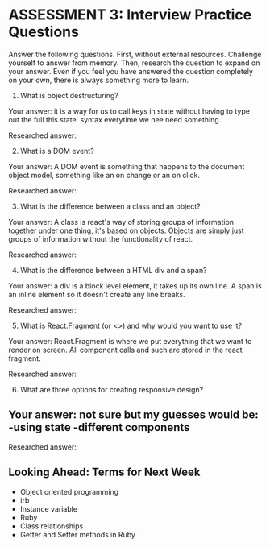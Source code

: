 # ASSESSMENT 3: Interview Practice Questions

Answer the following questions. First, without external resources. Challenge yourself to answer from memory. Then, research the question to expand on your answer. Even if you feel you have answered the question completely on your own, there is always something more to learn.

1. What is object destructuring?

  Your answer: it is a way for us to call keys in state without having to type out the full this.state. syntax everytime we nee need something.

  Researched answer:



2. What is a DOM event?

  Your answer:
  A DOM event is something that happens to the document object model, something like an on change or an on click.

  Researched answer:



3. What is the difference between a class and an object?

  Your answer: 
  A class is react's way of storing groups of information together under one thing, it's based on objects. Objects are simply just groups of information without the functionality of react.

  Researched answer:



4. What is the difference between a HTML div and a span?

  Your answer:
  a div is a block level element, it takes up its own line. A span is an inline element so it doesn't create any line breaks.

  Researched answer:



5. What is React.Fragment (or <>) and why would you want to use it?

  Your answer: React.Fragment is where we put everything that we want to render on screen. All component calls and such are stored in the react fragment.

  Researched answer:



6. What are three options for creating responsive design?

  Your answer:
  not sure but my guesses would be:
  -using state
  -different components
  -

  Researched answer:



## Looking Ahead: Terms for Next Week
- Object oriented programming
- irb
- Instance variable
- Ruby
- Class relationships
- Getter and Setter methods in Ruby
